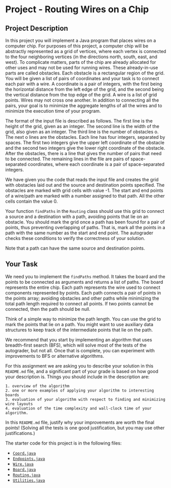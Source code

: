 # Project - Routing Wires on a Chip

## Project Description

In this project you will implement a Java program that places wires on
a computer chip. For purposes of this project, a computer chip will be
abstractly represented as a grid of vertices, where each vertex is
connected to the four neighboring vertices (in the directions north,
south, east, and west). To complicate matters, parts of the chip are
already allocated for other uses and may not be used for running
wires. These already-in-use parts are called obstacles. Each obstacle
is a rectangular region of the grid. You will be given a list of pairs
of coordinates and your task is to connect each pair with a wire.  A
coordinate is a pair of integers, with the first being the horizontal
distance from the left edge of the grid, and the second being the
vertical distance from the top edge of the grid.  A wire is a list of
grid points. Wires may not cross one another.  In addition to
connecting all the pairs, your goal is to minimize the aggregate
lengths of all the wires and to minimize the execution time of your
program.

The format of the input file is described as follows.  The first line
is the height of the grid, given as an integer.  The second line is
the width of the grid, also given as an integer.  The third line is
the number of obstacles o.  The next o lines are the obstacles.  Each
line has four integers, separated by spaces. The first two integers
give the upper left coordinate of the obstacle and the second two
integers give the lower right coordinate of the obstacle.  After the
obstacles, there is a line that gives the number of pairs that need to
be connected. The remaining lines in the file are pairs of
space-separated coordinates, where each coordinate is a pair of
space-separated integers.

We have given you the code that reads the input file and creates the grid
with obstacles laid out and the source and destination points specified.
The obstacles are marked with grid cells with value -1. The start
and end points of a wire/path are marked with a number assigned to
that path. All the other cells contain the value 0.

Your function `findPaths` in the `Routing` class should use this grid
to connect a source and a destination with a path, avoiding points
that lie on an obstacle. You should mark the grid once a path has been
found for a pair of points, thus preventing overlapping of paths. That
is, mark all the points in a path with the same number as the start
and end point. The autograder checks these conditions to verify the
correctness of your solution.

Note that a path can have the same source and destination points.

## Your Task

We need you to implement the `findPaths` method.  It takes the board
and the points to be connected as arguments and returns a list of
paths. The board represents the entire chip. Each path represents the
wire used to connect components represented by points. Each path
connects a pair of points in the points array; avoiding obstacles and
other paths while minimizing the total path length required to connect
all points. If two points cannot be connected, then the path should be
null.

Think of a simple way to minimize the path length. You can use the
grid to mark the points that lie on a path.  You might want to use
auxiliary data structures to keep track of the intermediate points
that lie on the path.

We recommend that you start by implementing an algorithm that uses
breadth-first search (BFS), which will solve most of the tests of the
autograder, but not all. Once that is complete, you can experiment
with improvements to BFS or alternative algorithms.

For this assignment we are asking you to describe your solution in
this `README.md` file, and a significant part of your grade 
is based on how good your description is. Things you should include in
the description are:

    1. overview of the algorithm
    2. one or more examples of applying your algorithm to interesting boards
    3. evaluation of your algorithm with respect to finding and minimizing wire layouts
    4. evaluation of the time complexity and wall-clock time of your algorithm.

In this `README.md` file, justify why your improvements are worth the
final points! (Solving all the tests is one good justification,
but you may use other justifications.)

The starter code for this project is in the following files:

* [`Coord.java`](./Coord.java)
* [`Endpoints.java`](./Endpoints.java)
* [`Wire.java`](./Wire.java)
* [`Board.java`](./Board.java)
* [`Routing.java`](./Routing.java)
* [`Utilities.java`](./Utilities.java)



